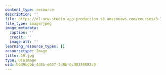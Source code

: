 ```yaml
---
content_type: resource
description: ''
file: https://ol-ocw-studio-app-production.s3.amazonaws.com/courses/3-320-atomistic-computer-modeling-of-materials-sma-5107-spring-2005/b649bdbb4d8be0373d8b0c38359882c9_19.jpg
file_type: image/jpeg
image_metadata:
  caption: ''
  credit: ''
  image-alt: ''
learning_resource_types: []
resourcetype: Image
title: 19.jpg
type: OCWImage
uid: b649bdbb-4d8b-e037-3d8b-0c38359882c9
---
```


